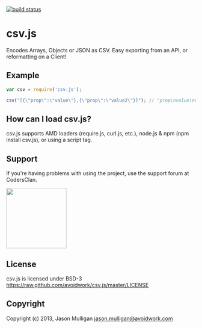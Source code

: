 [![build status](https://secure.travis-ci.org/avoidwork/csv.js.png)](http://travis-ci.org/avoidwork/csv.js)
# csv.js

Encodes Arrays, Objects or JSON as CSV. Easy exporting from an API, or reformatting on a Client!

## Example

```javascript
var csv = require('csv.js');

csv("[{\"prop\":\"value\"},{\"prop\":\"value2\"}]"); // "prop\nvalue\nvalue2"
```

## How can I load csv.js?

csv.js supports AMD loaders (require.js, curl.js, etc.), node.js & npm (npm install csv.js), or using a script tag.

## Support

If you're having problems with using the project, use the support forum at CodersClan.

<a href="http://codersclan.net/forum/index.php?repo_id=10"><img src="http://www.codersclan.net/graphics/getSupport_blue_big.png" width="160"></a>

## License

csv.js is licensed under BSD-3 https://raw.github.com/avoidwork/csv.js/master/LICENSE

## Copyright

Copyright (c) 2013, Jason Mulligan <jason.mulligan@avoidwork.com>
